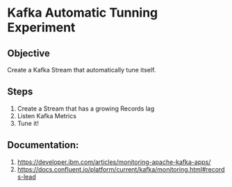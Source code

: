 # Kafka Automatic Tunning Experiment

## Objective

Create a Kafka Stream that automatically tune itself.

## Steps

1. Create a Stream that has a growing Records lag
2. Listen Kafka Metrics
3. Tune it!

## Documentation:

1. https://developer.ibm.com/articles/monitoring-apache-kafka-apps/
2. https://docs.confluent.io/platform/current/kafka/monitoring.html#records-lead